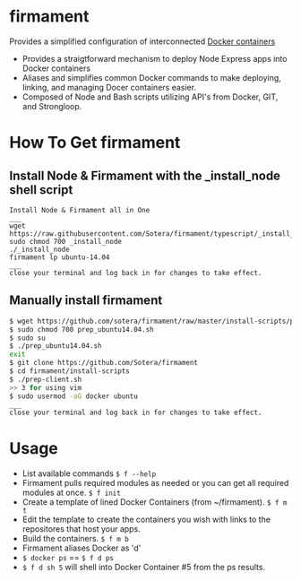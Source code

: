 # firmament
Provides a simplified configuration of interconnected [Docker containers](https://docker.com)
* Provides a straigtforward mechanism to deploy Node Express apps into Docker containers  
* Aliases and simplifies common Docker commands to make deploying, linking, and managing Docer containers easier.
* Composed of Node and Bash scripts utilizing API's from Docker, GIT, and Strongloop.

# How To Get firmament

## Install Node & Firmament with the _install_node shell script
```
Install Node & Firmament all in One
___
wget https://raw.githubusercontent.com/Sotera/firmament/typescript/_install_node.sh
sudo chmod 700 _install_node
./_install_node
firmament lp ubuntu-14.04
___
close your terminal and log back in for changes to take effect.
```

## Manually install firmament
```Bash
$ wget https://github.com/sotera/firmament/raw/master/install-scripts/prep-ubuntu14.04.sh
$ sudo chmod 700 prep_ubuntu14.04.sh
$ sudo su
$ ./prep_ubuntu14.04.sh
exit
$ git clone https://github.com/Sotera/firmament
$ cd firmament/install-scripts
$ ./prep-client.sh
>> 3 for using vim
$ sudo usermod -aG docker ubuntu
___
close your terminal and log back in for changes to take effect.
```

# Usage
* List available commands ```$ f --help```
* Firmament pulls required modules as needed or you can get all required modules at once. ```$ f init```
* Create a template of lined Docker Containers (from ~/firmament). ```$ f m t```  
* Edit the template to create the containers you wish with links to the repositores that host your apps.
* Build the containers. ```$ f m b```
* Firmament aliases Docker as 'd'
 * ```$ docker ps``` == ```$ f d ps```
 * ```$ f d sh 5``` will shell into Docker Container #5 from the ps results.
